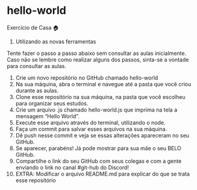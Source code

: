 # hello-world

Exercício de Casa :house:
1. Utilizando as novas ferramentas

Tente fazer o passo a passo abaixo sem consultar as aulas inicialmente. Caso não se lembre como realizar alguns dos passos, sinta-se a vontade para consultar as aulas.

  1. Crie um novo repositório no GitHub chamado hello-world
  2. Na sua máquina, abra o terminal e navegue até a pasta que você criou durante as aulas.
  3. Clone esse repositório na sua máquina, na pasta que você escolheu para organizar seus estudos.
  4. Crie um arquivo .js chamado hello-world.js que imprima na tela a mensagem “Hello World”.
  5. Execute esse arquivo através do terminal, utilizando o node.
  6. Faça um commit para salvar esses arquivos na sua máquina.
  7. Dê push nesse commit e veja se essas alterações apareceram no seu GitHub.
  8. Se aparecer, parabéns! Já pode mostrar para sua mãe o seu BELO GitHub.
  9. Compartilhe o link do seu GitHub com seus colegas e com a gente enviando o link no canal #git-hub do Discord!
  10. EXTRA: Modificar o arquivo README.md para explicar do que se trata esse repositório
